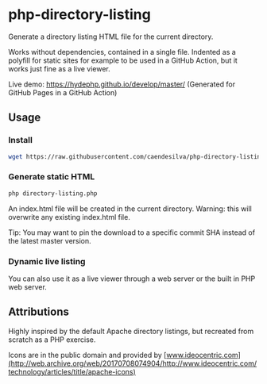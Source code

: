 # php-directory-listing

Generate a directory listing HTML file for the current directory.

Works without dependencies, contained in a single file. Indented as a polyfill for static sites for example to be used in a GitHub Action, but it works just fine as a live viewer.

Live demo: https://hydephp.github.io/develop/master/ (Generated for GitHub Pages in a GitHub Action)

## Usage

### Install
```bash
wget https://raw.githubusercontent.com/caendesilva/php-directory-listing/master/directory-listing.php -O directory-listing.php
```

### Generate static HTML
```bash
php directory-listing.php
```

An index.html file will be created in the current directory. Warning: this will overwrite any existing index.html file.

Tip: You may want to pin the download to a specific commit SHA instead of the latest master version.

### Dynamic live listing

You can also use it as a live viewer through a web server or the built in PHP web server.

## Attributions

Highly inspired by the default Apache directory listings, but recreated from scratch as a PHP exercise.

Icons are in the public domain and provided by
[www.ideocentric.com](http://web.archive.org/web/20170708074904/http://www.ideocentric.com/technology/articles/title/apache-icons)
